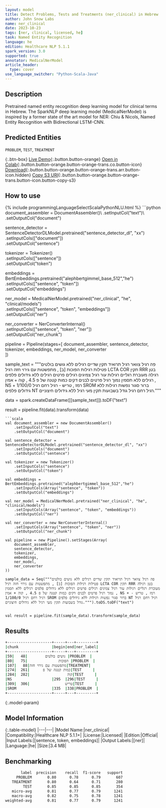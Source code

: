 ```yaml
---
layout: model
title: Detect Problems, Tests and Treatments (ner_clinical) in Hebrew
author: John Snow Labs
name: ner_clinical
date: 2023-10-23
tags: [ner, clinical, licensed, he]
task: Named Entity Recognition
language: he
edition: Healthcare NLP 5.1.1
spark_version: 3.0
supported: true
annotator: MedicalNerModel
article_header:
  type: cover
use_language_switcher: "Python-Scala-Java"
---
```


## Description

Pretrained named entity recognition deep learning model for clinical terms in Hebrew. The SparkNLP deep learning model (MedicalNerModel) is inspired by a former state of the art model for NER: Chiu & Nicols, Named Entity Recognition with Bidirectional LSTM-CNN.

## Predicted Entities

`PROBLEM`, `TEST`, `TREATMENT`

{:.btn-box}
[Live Demo](https://demo.johnsnowlabs.com/healthcare/NER_CLINICAL_MULTI/){:.button.button-orange}
[Open in Colab](https://colab.research.google.com/github/JohnSnowLabs/spark-nlp-workshop/blob/master/tutorials/streamlit_notebooks/healthcare/NER_CLINICAL_MULTI.ipynb){:.button.button-orange.button-orange-trans.co.button-icon}
[Download](https://s3.amazonaws.com/auxdata.johnsnowlabs.com/clinical/models/ner_clinical_he_5.1.1_3.0_1698090197863.zip){:.button.button-orange.button-orange-trans.arr.button-icon.hidden}
[Copy S3 URI](s3://auxdata.johnsnowlabs.com/clinical/models/ner_clinical_he_5.1.1_3.0_1698090197863.zip){:.button.button-orange.button-orange-trans.button-icon.button-copy-s3}

## How to use



<div class="tabs-box" markdown="1">
{% include programmingLanguageSelectScalaPythonNLU.html %}
```python
document_assembler = DocumentAssembler()\
    .setInputCol("text")\
    .setOutputCol("document")

sentence_detector = SentenceDetectorDLModel.pretrained("sentence_detector_dl", "xx")\
    .setInputCols(["document"])\
    .setOutputCol("sentence")

tokenizer = Tokenizer()\
    .setInputCols(["sentence"])\
    .setOutputCol("token")

embeddings = BertEmbeddings.pretrained("alephbertgimmel_base_512","he") \
    .setInputCols(["sentence", "token"]) \
    .setOutputCol("embeddings")

ner_model = MedicalNerModel.pretrained("ner_clinical", "he", "clinical/models") \
    .setInputCols(["sentence", "token", "embeddings"])\
    .setOutputCol("ner")

ner_converter = NerConverterInternal()\
    .setInputCols(["sentence", "token", "ner"])\
    .setOutputCol("ner_chunk")

pipeline = Pipeline(stages=[
    document_assembler, 
    sentence_detector,
    tokenizer,
    embeddings,
    ner_model,
    ner_converter   
    ])

sample_text = """פה רגיל צוואר רגיל תרואיד תקין שדיים רגילים ללא גושים בולטים פטילות רגילות הפוכות [ב] , מתפשטות עם גירוי חזה רגיל LCTA COR תקין RRR בטן רגילה מעוברת רגליים רגילות עור רגיל צמיגים רגילים פרטים רגילים ללא גידולים פלפים רגילים ללא תסמין נמוך רגיל פרטים לבנים דקים כמות קטנה של פ 4.5 , קוה + אמין , NS + רמז , טריש - רגיל רחם רגיל 1/100/0 SROM ברור סגור נפשות רגילות ללא גידולים פלפים NT רגיל רחם רגיל גודל בשבועות תקין מעי רגיל ללא גידולים חיצוניים."""


data = spark.createDataFrame([[sample_text]]).toDF("text")

result = pipeline.fit(data).transform(data)
```
```scala
val document_assembler = new DocumentAssembler()
    .setInputCol("text")
    .setOutputCol("document")

val sentence_detector = SentenceDetectorDLModel.pretrained("sentence_detector_dl", "xx")
    .setInputCols("document")
    .setOutputCol("sentence")

val tokenizer = new Tokenizer()
    .setInputCols("sentence")
    .setOutputCol("token")

val embeddings = BertEmbeddings.pretrained("alephbertgimmel_base_512","he")
    .setInputCols(Array("sentence", "token"))
    .setOutputCol("embeddings")

val ner_model = MedicalNerModel.pretrained("ner_clinical", "he", "clinical/models")
    .setInputCols(Array("sentence", "token", "embeddings"))
    .setOutputCol("ner")

val ner_converter = new NerConverterInternal()
    .setInputCols(Array("sentence", "token", "ner"))
    .setOutputCol("ner_chunk")

val pipeline = new Pipeline().setStages(Array(
    document_assembler, 
    sentence_detector,
    tokenizer,
    embeddings,
    ner_model,
    ner_converter   
))

sample_data = Seq("""פה רגיל צוואר רגיל תרואיד תקין שדיים רגילים ללא גושים בולטים פטילות רגילות הפוכות [ב] , מתפשטות עם גירוי חזה רגיל LCTA COR תקין RRR בטן רגילה מעוברת רגליים רגילות עור רגיל צמיגים רגילים פרטים רגילים ללא גידולים פלפים רגילים ללא תסמין נמוך רגיל פרטים לבנים דקים כמות קטנה של פ 4.5 , קוה + אמין , NS + רמז , טריש - רגיל רחם רגיל 1/100/0 SROM ברור סגור נפשות רגילות ללא גידולים פלפים NT רגיל רחם רגיל גודל בשבועות תקין מעי רגיל ללא גידולים חיצוניים.""").toDS.toDF("text")


val result = pipeline.fit(sample_data).transform(sample_data)
```
</div>

## Results

```bash
+--------------------+-----+---+---------+
|chunk               |begin|end|ner_label|
+--------------------+-----+---+---------+
|גושים בולטים        |48   |59 |PROBLEM  |
|הפוכות              |75   |80 |PROBLEM  |
|מתפשטות עם גירוי חזה|88   |107|TREATMENT|
|כמות קטנה של פ      |261  |274|TEST     |
|קוה                 |282  |284|TEST     |
|NS                  |295  |296|TEST     |
|טריש                |306  |309|TEST     |
|SROM                |335  |338|PROBLEM  |
+--------------------+-----+---+---------+
```

{:.model-param}
## Model Information

{:.table-model}
|---|---|
|Model Name:|ner_clinical|
|Compatibility:|Healthcare NLP 5.1.1+|
|License:|Licensed|
|Edition:|Official|
|Input Labels:|[sentence, token, embeddings]|
|Output Labels:|[ner]|
|Language:|he|
|Size:|3.4 MB|

## Benchmarking

```bash
       label  precision    recall  f1-score   support
     PROBLEM       0.80      0.78      0.79       607
   TREATMENT       0.80      0.64      0.71       280
        TEST       0.85      0.85      0.85       354
   micro-avg       0.81      0.77      0.79      1241
   macro-avg       0.82      0.75      0.78      1241
weighted-avg       0.81      0.77      0.79      1241
```